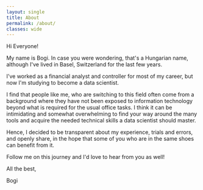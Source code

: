 ```yaml
---
layout: single
title: About
permalink: /about/
classes: wide
---
```


Hi Everyone!

My name is Bogi. In case you were wondering, that's a Hungarian name, although I've lived in Basel, Switzerland for the last few years.

I've worked as a financial analyst and controller for most of my career, but now I'm studying to become a data scientist. 

I find that people like me, who are switching to this field often come from a background where they have not been exposed to information technology beyond what is required for the usual office tasks. I think it can be intimidating and somewhat overwhelming to find your way around the many tools and acquire the needed technical skills a data scientist should master.

Hence, I decided to be transparent about my experience, trials and errors, and openly share, in the hope that some of you who are in the same shoes can benefit from it.

Follow me on this journey and I'd love to hear from you as well!

All the best,

Bogi
